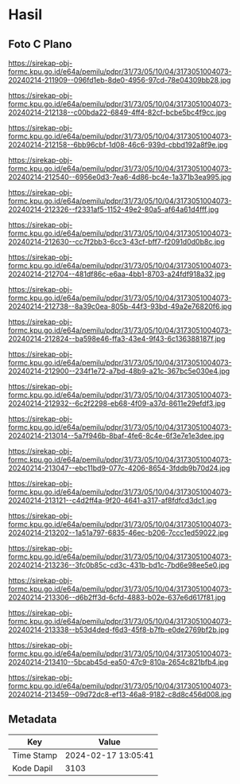 # Hasil

## Foto C Plano

https://sirekap-obj-formc.kpu.go.id/e64a/pemilu/pdpr/31/73/05/10/04/3173051004073-20240214-211909--096fd1eb-8de0-4956-97cd-78e04309bb28.jpg

https://sirekap-obj-formc.kpu.go.id/e64a/pemilu/pdpr/31/73/05/10/04/3173051004073-20240214-212138--c00bda22-6849-4ff4-82cf-bcbe5bc4f9cc.jpg

https://sirekap-obj-formc.kpu.go.id/e64a/pemilu/pdpr/31/73/05/10/04/3173051004073-20240214-212158--6bb96cbf-1d08-46c6-939d-cbbd192a8f9e.jpg

https://sirekap-obj-formc.kpu.go.id/e64a/pemilu/pdpr/31/73/05/10/04/3173051004073-20240214-212540--6956e0d3-7ea6-4d86-bc4e-1a371b3ea995.jpg

https://sirekap-obj-formc.kpu.go.id/e64a/pemilu/pdpr/31/73/05/10/04/3173051004073-20240214-212326--f2331af5-1152-49e2-80a5-af64a61d4fff.jpg

https://sirekap-obj-formc.kpu.go.id/e64a/pemilu/pdpr/31/73/05/10/04/3173051004073-20240214-212630--cc7f2bb3-6cc3-43cf-bff7-f2091d0d0b8c.jpg

https://sirekap-obj-formc.kpu.go.id/e64a/pemilu/pdpr/31/73/05/10/04/3173051004073-20240214-212704--481df86c-e6aa-4bb1-8703-a24fdf918a32.jpg

https://sirekap-obj-formc.kpu.go.id/e64a/pemilu/pdpr/31/73/05/10/04/3173051004073-20240214-212738--8a39c0ea-805b-44f3-93bd-49a2e76820f6.jpg

https://sirekap-obj-formc.kpu.go.id/e64a/pemilu/pdpr/31/73/05/10/04/3173051004073-20240214-212824--ba598e46-ffa3-43e4-9f43-6c136388187f.jpg

https://sirekap-obj-formc.kpu.go.id/e64a/pemilu/pdpr/31/73/05/10/04/3173051004073-20240214-212900--234f1e72-a7bd-48b9-a21c-367bc5e030e4.jpg

https://sirekap-obj-formc.kpu.go.id/e64a/pemilu/pdpr/31/73/05/10/04/3173051004073-20240214-212932--6c2f2298-eb68-4f09-a37d-8611e29efdf3.jpg

https://sirekap-obj-formc.kpu.go.id/e64a/pemilu/pdpr/31/73/05/10/04/3173051004073-20240214-213014--5a7f946b-8baf-4fe6-8c4e-6f3e7e1e3dee.jpg

https://sirekap-obj-formc.kpu.go.id/e64a/pemilu/pdpr/31/73/05/10/04/3173051004073-20240214-213047--ebc11bd9-077c-4206-8654-3fddb9b70d24.jpg

https://sirekap-obj-formc.kpu.go.id/e64a/pemilu/pdpr/31/73/05/10/04/3173051004073-20240214-213121--c4d2ff4a-9f20-4641-a317-af8fdfcd3dc1.jpg

https://sirekap-obj-formc.kpu.go.id/e64a/pemilu/pdpr/31/73/05/10/04/3173051004073-20240214-213202--1a51a797-6835-46ec-b206-7ccc1ed59022.jpg

https://sirekap-obj-formc.kpu.go.id/e64a/pemilu/pdpr/31/73/05/10/04/3173051004073-20240214-213236--3fc0b85c-cd3c-431b-bd1c-7bd6e98ee5e0.jpg

https://sirekap-obj-formc.kpu.go.id/e64a/pemilu/pdpr/31/73/05/10/04/3173051004073-20240214-213306--d6b2ff3d-6cfd-4883-b02e-637e6d617f81.jpg

https://sirekap-obj-formc.kpu.go.id/e64a/pemilu/pdpr/31/73/05/10/04/3173051004073-20240214-213338--b53d4ded-f6d3-45f8-b7fb-e0de2769bf2b.jpg

https://sirekap-obj-formc.kpu.go.id/e64a/pemilu/pdpr/31/73/05/10/04/3173051004073-20240214-213410--5bcab45d-ea50-47c9-810a-2654c821bfb4.jpg

https://sirekap-obj-formc.kpu.go.id/e64a/pemilu/pdpr/31/73/05/10/04/3173051004073-20240214-213459--09d72dc8-ef13-46a8-9182-c8d8c456d008.jpg


## Metadata

| Key        | Value               |
| ---------- | ------------------- |
| Time Stamp | 2024-02-17 13:05:41 |
| Kode Dapil | 3103                |



